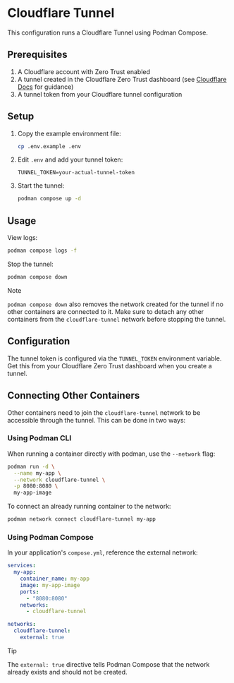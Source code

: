 <!--
SPDX-FileCopyrightText: 2025 Anthony Accioly <anthony@accioly.dev>
SPDX-License-Identifier: AGPL-3.0-or-later
-->

# Cloudflare Tunnel

This configuration runs a Cloudflare Tunnel using Podman Compose.

## Prerequisites

1. A Cloudflare account with Zero Trust enabled
2. A tunnel created in the Cloudflare Zero Trust dashboard (see [Cloudflare Docs](https://developers.cloudflare.com/cloudflare-one/connections/connect-networks/get-started/create-remote-tunnel/) for guidance)
3. A tunnel token from your Cloudflare tunnel configuration

## Setup

1. Copy the example environment file:
   ```bash
   cp .env.example .env
   ```

2. Edit `.env` and add your tunnel token:
   ```
   TUNNEL_TOKEN=your-actual-tunnel-token
   ```

3. Start the tunnel:
   ```bash
   podman compose up -d
   ```

## Usage

View logs:
```bash
podman compose logs -f
```

Stop the tunnel:
```bash
podman compose down
```

> [!NOTE]
> `podman compose down` also removes the network created for the tunnel if no other containers are connected to it.
> Make sure to detach any other containers from the `cloudflare-tunnel` network before stopping the tunnel.

## Configuration

The tunnel token is configured via the `TUNNEL_TOKEN` environment variable. Get this from your Cloudflare Zero Trust dashboard when you create a tunnel.

## Connecting Other Containers

Other containers need to join the `cloudflare-tunnel` network to be accessible through the tunnel. This can be done in two ways:

### Using Podman CLI

When running a container directly with podman, use the `--network` flag:

```bash
podman run -d \
  --name my-app \
  --network cloudflare-tunnel \
  -p 8080:8080 \
  my-app-image
```

To connect an already running container to the network:

```bash
podman network connect cloudflare-tunnel my-app
```

### Using Podman Compose

In your application's `compose.yml`, reference the external network:

```yaml
services:
  my-app:
    container_name: my-app
    image: my-app-image
    ports:
      - "8080:8080"
    networks:
      - cloudflare-tunnel

networks:
  cloudflare-tunnel:
    external: true
```

> [!TIP]
> The `external: true` directive tells Podman Compose that the network already exists and should not be created.
